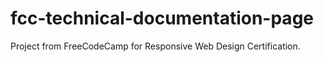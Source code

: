 # fcc-technical-documentation-page

Project from FreeCodeCamp for Responsive Web Design Certification.
